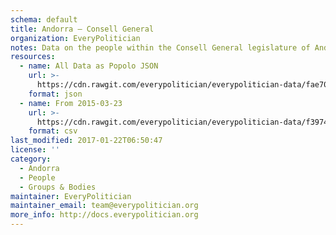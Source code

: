 ```yaml
---
schema: default
title: Andorra — Consell General
organization: EveryPolitician
notes: Data on the people within the Consell General legislature of Andorra.
resources:
  - name: All Data as Popolo JSON
    url: >-
      https://cdn.rawgit.com/everypolitician/everypolitician-data/fae70c22706ee6236ada7ca7905dafb664a80a38/data/Andorra/General_Council/ep-popolo-v1.0.json
    format: json
  - name: From 2015-03-23
    url: >-
      https://cdn.rawgit.com/everypolitician/everypolitician-data/f3974eb4738b1c6ac698f5ac87899c431b0b7289/data/Andorra/General_Council/term-2015.csv
    format: csv
last_modified: 2017-01-22T06:50:47
license: ''
category:
  - Andorra
  - People
  - Groups & Bodies
maintainer: EveryPolitician
maintainer_email: team@everypolitician.org
more_info: http://docs.everypolitician.org
---
```

